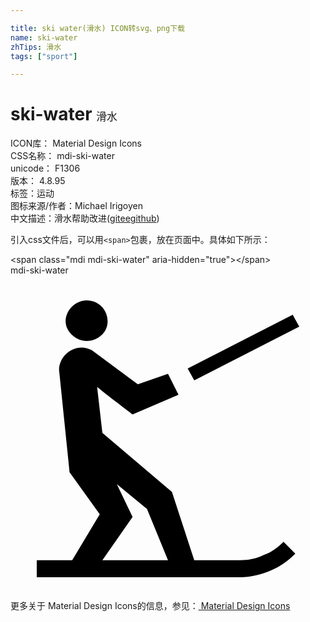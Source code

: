 ```yaml
---

title: ski water(滑水) ICON转svg、png下载
name: ski-water
zhTips: 滑水
tags: ["sport"]

---
```


# ski-water  <small style="font-size: 60%;font-weight: 100">滑水</small>


<div class="detail-page">
<p>
<span>
ICON库：
<span class="badge-secondary badge">Material Design Icons</span> 
</span>
<br/>
<span>
CSS名称：
<span class="badge-secondary badge">mdi-ski-water</span> 
</span>
<br/>
<span>
unicode：
<span class="badge-secondary badge">F1306</span> 
<copy-btn content='F1306' btn-title=""></copy-btn>
<copy-btn :content='String.fromCodePoint(parseInt("F1306", 16))' btn-title="复制U"></copy-btn>
</span>
<br/>
<span>
版本：
<span class="badge-secondary badge">4.8.95</span> 
</span><br/><span>标签：<span class="badge-light badge"><router-link to="/tags/sport.html">运动</router-link></span></span>
<br/>
<span>图标来源/作者：<span class="badge-light badge">Michael Irigoyen</span></span> 
<br/>
<span class="zh-detail">中文描述：<span class="badge-primary badge">滑水</span><span class="help-link"><span>帮助改进</span>(<a href="https://gitee.com/liuwave/icon-helper/edit/master/json/material/ski-water.json" target="_blank" rel="noopener noreferrer">gitee</a><a href="https://github.com/liuwave/icon-helper/edit/master/json/material/ski-water.json" target="_blank" rel="noopener noreferrer">github</a></span>)</span><br/>
</p>
</div>
<div class="alert alert-dark">
  <i class="mdi mdi-ski-water mdi-48px"></i>
  <i class="mdi mdi-ski-water mdi-36px"></i>
  <i class="mdi mdi-ski-water mdi-24px"></i>
  <i class="mdi mdi-ski-water mdi-18px"></i>
</div>
<div>
  <p>引入css文件后，可以用<code>&lt;span&gt;</code>包裹，放在页面中。具体如下所示：    
  </p>
  <div class="alert alert-primary" style="font-size: 14px">
    &lt;span class="mdi mdi-ski-water" aria-hidden="true"&gt;&lt;/span&gt;
    <copy-btn content='<span class="mdi mdi-ski-water" aria-hidden="true"></span>'></copy-btn>
  </div>
  <div class="alert alert-secondary">
    <i class="mdi mdi-ski-water"
    style="font-size: 24px"
    aria-hidden="true"></i> mdi-ski-water
    <copy-btn content="mdi-ski-water" btn-title="复制图标名称"></copy-btn>
  </div>
</div>
<div id="svg" class="svg-wrap">
<svg xmlns="http://www.w3.org/2000/svg" viewBox="0 0 24 24"><path d="M4.2 3.5C4.2 2.7 4.9 1.9 5.8 1.9C6.7 1.9 7.4 2.6 7.4 3.5S6.6 5 5.8 5 4.2 4.3 4.2 3.5M22 3.9L21.5 3L13.5 7.1L14 8L22 3.9M20.8 20.3L21.7 21.2C21.1 21.8 20.5 22.2 19.8 22.5S18.3 23 17.5 23H2V21.7H4.7L6.8 18.2L4.5 15L3.7 7.2C3.7 6.3 4.5 5.5 5.4 5.5C5.7 5.5 6 5.6 6.2 5.7L9.7 8.3L12 7.5L12.8 9.1L9.3 10.6C9.2 10.5 7.7 9.4 6.6 8.5L7 12L12.3 16.5L14 21.7H17.5C18.1 21.7 18.7 21.6 19.3 21.3C19.9 21.1 20.4 20.7 20.8 20.3M7 21.7H12L10.4 17.8L8.1 15.9L9.3 18.4L7 21.7Z" /></svg>
</div>
<detail full-name='mdi-ski-water'></detail>
    
<div><p>更多关于 Material Design Icons的信息，参见：<a target="_blank" href="https://iconhelper.cn/material.html"> Material Design Icons</a>
</p></div>
